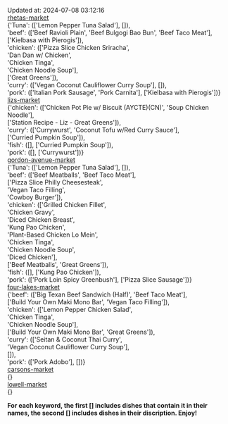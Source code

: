 Updated at: 2024-07-08 03:12:16  
[rhetas-market](https://wisc-housingdining.nutrislice.com/menu/rhetas-market/dinner/2024-07-08)  
{'Tuna': (['Lemon Pepper Tuna Salad'], []),  
 'beef': (['Beef Ravioli Plain', 'Beef Bulgogi Bao Bun', 'Beef Taco Meat'],  
          ['Kielbasa with Pierogis']),  
 'chicken': (['Pizza Slice Chicken Sriracha',  
              'Dan Dan w/ Chicken',  
              'Chicken Tinga',  
              'Chicken Noodle Soup'],  
             ['Great Greens']),  
 'curry': (['Vegan Coconut Cauliflower Curry Soup'], []),  
 'pork': (['Italian Pork Sausage', 'Pork Carnita'], ['Kielbasa with Pierogis'])}  
[lizs-market](https://wisc-housingdining.nutrislice.com/menu/lizs-market/dinner/2024-07-08)  
{'chicken': (['Chicken Pot Pie w/ Biscuit (AYCTE)(CN)', 'Soup Chicken Noodle'],  
             ['Station Recipe - Liz - Great Greens']),  
 'curry': (['Currywurst', 'Coconut Tofu w/Red Curry Sauce'],  
           ['Curried Pumpkin Soup']),  
 'fish': ([], ['Curried Pumpkin Soup']),  
 'pork': ([], ['Currywurst'])}  
[gordon-avenue-market](https://wisc-housingdining.nutrislice.com/menu/gordon-avenue-market/dinner/2024-07-08)  
{'Tuna': (['Lemon Pepper Tuna Salad'], []),  
 'beef': (['Beef Meatballs', 'Beef Taco Meat'],  
          ['Pizza Slice Philly Cheesesteak',  
           'Vegan Taco Filling',  
           'Cowboy Burger']),  
 'chicken': (['Grilled Chicken Fillet',  
              'Chicken Gravy',  
              'Diced Chicken Breast',  
              'Kung Pao Chicken',  
              'Plant-Based Chicken Lo Mein',  
              'Chicken Tinga',  
              'Chicken Noodle Soup',  
              'Diced Chicken'],  
             ['Beef Meatballs', 'Great Greens']),  
 'fish': ([], ['Kung Pao Chicken']),  
 'pork': (['Pork Loin Spicy Greenbush'], ['Pizza Slice Sausage'])}  
[four-lakes-market](https://wisc-housingdining.nutrislice.com/menu/four-lakes-market/dinner/2024-07-08)  
{'beef': (['Big Texan Beef Sandwich (Half)', 'Beef Taco Meat'],  
          ['Build Your Own Maki Mono Bar', 'Vegan Taco Filling']),  
 'chicken': (['Lemon Pepper Chicken Salad',  
              'Chicken Tinga',  
              'Chicken Noodle Soup'],  
             ['Build Your Own Maki Mono Bar', 'Great Greens']),  
 'curry': (['Seitan & Coconut Thai Curry',  
            'Vegan Coconut Cauliflower Curry Soup'],  
           []),  
 'pork': (['Pork Adobo'], [])}  
[carsons-market](https://wisc-housingdining.nutrislice.com/menu/carsons-market/dinner/2024-07-08)  
{}  
[lowell-market](https://wisc-housingdining.nutrislice.com/menu/lowell-market/dinner/2024-07-08)  
{}  
  
**For each keyword, the first [] includes dishes that contain it in their names, the second [] includes dishes in their discription. Enjoy!**  
